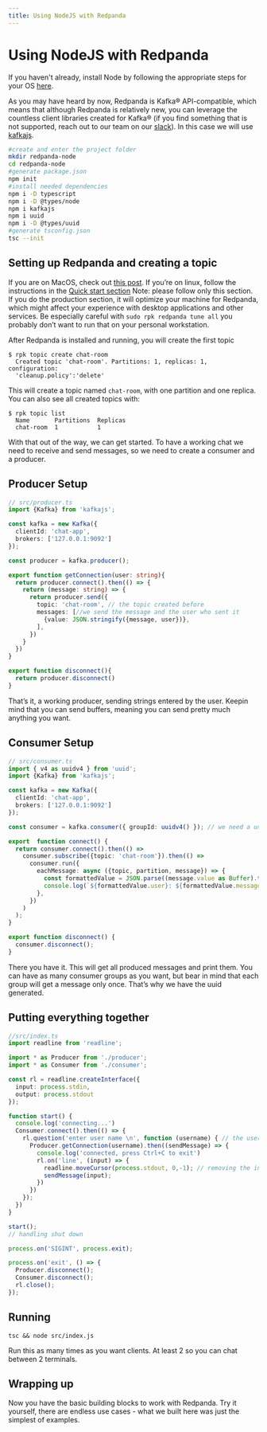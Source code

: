 ```yaml
---
title: Using NodeJS with Redpanda
---
```


# Using NodeJS with Redpanda

If you haven't already, install Node by following the appropriate steps for
your OS [here](https://nodejs.org/en/download/package-manager/).

As you may have heard by now, Redpanda is Kafka® API-compatible, which means
that although Redpanda is relatively new, you can leverage the countless client
libraries created for Kafka® (if you find something that is not supported,
reach out to our team on our [slack](https://vectorized.io/slack)).
In this case we will use [kafkajs](https://kafka.js.org/).

```bash
#create and enter the project folder
mkdir redpanda-node
cd redpanda-node
#generate package.json
npm init
#install needed dependencies
npm i -D typescript
npm i -D @types/node
npm i kafkajs
npm i uuid
npm i -D @types/uuid
#generate tsconfig.json
tsc --init
```

## Setting up Redpanda and creating a topic

If you are on MacOS, check out [this post](/docs/getting-started/quick-start-macos).
If you’re on linux, follow the instructions in the
[Quick start section](/docs/getting-started/quick-start-linux)
Note: please follow only this section. If you do the production section, it
will optimize your machine for Redpanda, which might affect your experience
with desktop applications and other services. Be especially careful with
`sudo rpk redpanda tune all` you probably don’t want to run that on your personal
workstation.


After Redpanda is installed and running, you will create the first topic
```
$ rpk topic create chat-room
  Created topic 'chat-room'. Partitions: 1, replicas: 1, configuration:
  'cleanup.policy':'delete'
```
This will create a topic named `chat-room`, with one partition and one replica.
You can also see all created topics with:
```
$ rpk topic list
  Name       Partitions  Replicas  
  chat-room  1           1
```

With that out of the way, we can get started. To have a working chat we need to
receive and send messages, so we need to create a consumer and a producer.

## Producer Setup

```typescript
// src/producer.ts
import {Kafka} from 'kafkajs';

const kafka = new Kafka({
  clientId: 'chat-app',
  brokers: ['127.0.0.1:9092']
});

const producer = kafka.producer();

export function getConnection(user: string){
  return producer.connect().then(() => {
    return (message: string) => {
      return producer.send({
        topic: 'chat-room', // the topic created before
        messages: [//we send the message and the user who sent it
          {value: JSON.stringify({message, user})},
        ],
      })
    }
  })
}

export function disconnect(){
  return producer.disconnect()
}
```
That’s it, a working producer, sending strings entered by the user. Keepin mind
that you can send buffers, meaning you can send pretty much anything you want.

## Consumer Setup

```typescript
// src/consumer.ts
import { v4 as uuidv4 } from 'uuid';
import {Kafka} from 'kafkajs';

const kafka = new Kafka({
  clientId: 'chat-app',
  brokers: ['127.0.0.1:9092']
});

const consumer = kafka.consumer({ groupId: uuidv4() }); // we need a unique groupId I'll explain down

export  function connect() {
  return consumer.connect().then(() =>
    consumer.subscribe({topic: 'chat-room'}).then(() =>
      consumer.run({
        eachMessage: async ({topic, partition, message}) => {
          const formattedValue = JSON.parse((message.value as Buffer).toString()); // everything comes as a buffer
          console.log(`${formattedValue.user}: ${formattedValue.message}`)// print the message
        },
      })
    )
  );
}

export function disconnect() {
  consumer.disconnect();
}
```
There you have it. This will get all produced messages and print them. You can
have as many consumer groups as you want, but bear in mind that each group will
get a message only once. That’s why we have the uuid generated.

## Putting everything together

```typescript
//src/index.ts
import readline from 'readline';

import * as Producer from './producer';
import * as Consumer from './consumer';

const rl = readline.createInterface({
  input: process.stdin,
  output: process.stdout
});

function start() {
  console.log('connecting...')
  Consumer.connect().then(() => {
    rl.question('enter user name \n', function (username) { // the username to print it along with the messages
      Producer.getConnection(username).then((sendMessage) => {
        console.log('connected, press Ctrl+C to exit')
        rl.on('line', (input) => {
          readline.moveCursor(process.stdout, 0,-1); // removing the input so you don't get duplicated items in terminal
          sendMessage(input);
        })
      })
    });
  })
}

start();
// handling shut down

process.on('SIGINT', process.exit);

process.on('exit', () => {
  Producer.disconnect();
  Consumer.disconnect();
  rl.close();
});
``` 

## Running

```
tsc && node src/index.js
```
Run this as many times as you want clients. At least 2 so you can chat between
2 terminals.

## Wrapping up

Now you have the basic building blocks to work with Redpanda. Try it yourself,
there are endless use cases - what we built here was just the simplest of
examples.
